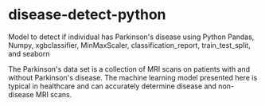 # disease-detect-python
Model to detect if individual has Parkinson's disease using Python Pandas, Numpy, xgbclassifier, MinMaxScaler, classification_report, train_test_split, and seaborn 

The Parkinson's data set is a collection of MRI scans on patients with and without Parkinson's disease. The machine learning model presented here is typical in healthcare and can accurately determine disease and non-disease MRI scans.  
